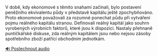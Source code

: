 
V době, kdy ekonomové s těmito snahami začínali, bylo postavení peněžního ekvivalentu půdy v představě kapitálu ještě zpochybňováno. Proto ekonomové považovali za rozumné ponechat půdu při vytváření pojmu reálného kapitálu stranou. Definovali reálný kapitál jako souhrn vyrobených výrobních faktorů, které jsou k dispozici. Nastaly přehnaně puntičkářské diskuse, zda reálným kapitálem jsou nebo nejsou zásoby spotřebního zboží patřící obchodním jednotkám.

[🔊 Poslechnout audio](/data/7-paragraphs/audio/chapter_52/para_006-V-dob-kdy-ekonomov-s-tmito-snahami-zanali-b.mp3)
